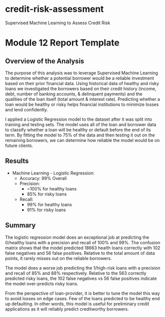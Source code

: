 # credit-risk-assessment
Supervised Machine Learning to Assess Credit Risk

# Module 12 Report Template

## Overview of the Analysis

The purpose of this analysis was to leverage Supervised Machine Learning to determine whether a potential borrower would be a reliable investment based on their prior financial data. Using historical data of healthy and risky loans we investigated the borrowers based on their credit history (income, debt, number of banking accounts, & delinquent payments) and the qualities of the loan itself (total amount & interest rate). Predicting whether a loan would be healthy or risky helps financial institutions to minimize losses and lend confidently. 

I applied a Logistic Regression model to the dataset after it was split into training and testing sets. The model uses all of the loan and borrower data to classify whether a loan will be healthy or default before the end of its term. By fitting the model to 75% of the data and then testing it out on the remaining borrowers, we can determine how reliable the model would be on future clients. 
## Results
* Machine Learning - Logistic Regression:
    * Accuracy: 99% Overall
    * Precision: 
        * ~100% for healthy loans
        * 85% for risky loans
    * Recall: 
        * 99% for healthy loans
        * 91% for risky loans

## Summary

The logistic regression model does an exceptional job at predicting the 0/healthy loans with a precision and recall of 100% and 99%. The confusion matrix shows that the model predicted 18663 health loans correctly with 102 false negatives and 56 false positives. Relative to the total amount of data points, it rarely misses out on the reliable borrowers. 

The model does a worse job predicting the 1/high-risk loans with a precision and recall of 85% and 88% respectively. Relative to the 563 correctly predicted risky loans, the 102 false negatives vs 56 false positives indicate the model over-predicts risky loans. 

From the perspective of loan-provider, it is better to tune the model this way to avoid losses on edge cases. Few of the loans predicted to be healthy end up defaulting. In other words, this model is useful for preliminary credit applications as it will reliably predict creditworthy borrowers.

